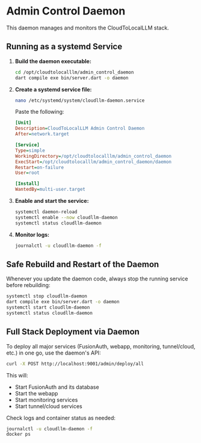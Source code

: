 # Admin Control Daemon

This daemon manages and monitors the CloudToLocalLLM stack.

## Running as a systemd Service

1. **Build the daemon executable:**
   ```bash
   cd /opt/cloudtolocalllm/admin_control_daemon
   dart compile exe bin/server.dart -o daemon
   ```

2. **Create a systemd service file:**
   ```bash
   nano /etc/systemd/system/cloudllm-daemon.service
   ```
   Paste the following:
   ```ini
   [Unit]
   Description=CloudToLocalLLM Admin Control Daemon
   After=network.target

   [Service]
   Type=simple
   WorkingDirectory=/opt/cloudtolocalllm/admin_control_daemon
   ExecStart=/opt/cloudtolocalllm/admin_control_daemon/daemon
   Restart=on-failure
   User=root

   [Install]
   WantedBy=multi-user.target
   ```

3. **Enable and start the service:**
   ```bash
   systemctl daemon-reload
   systemctl enable --now cloudllm-daemon
   systemctl status cloudllm-daemon
   ```

4. **Monitor logs:**
   ```bash
   journalctl -u cloudllm-daemon -f
   ```

## Safe Rebuild and Restart of the Daemon

Whenever you update the daemon code, always stop the running service before rebuilding:

```bash
systemctl stop cloudllm-daemon
dart compile exe bin/server.dart -o daemon
systemctl start cloudllm-daemon
systemctl status cloudllm-daemon
```

## Full Stack Deployment via Daemon

To deploy all major services (FusionAuth, webapp, monitoring, tunnel/cloud, etc.) in one go, use the daemon's API:

```bash
curl -X POST http://localhost:9001/admin/deploy/all
```

This will:
- Start FusionAuth and its database
- Start the webapp
- Start monitoring services
- Start tunnel/cloud services

Check logs and container status as needed:
```bash
journalctl -u cloudllm-daemon -f
docker ps
``` 